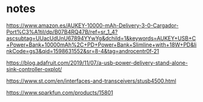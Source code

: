 # notes

https://www.amazon.es/AUKEY-10000-mAh-Delivery-3-0-Cargador-Port%C3%A1til/dp/B07B4RQ47B/ref=sr_1_4?ascsubtag=UUacUdUnU67894YYwYg&dchild=1&keywords=AUKEY+USB+C+Power+Bank+10000mAh%2C+PD+Power+Bank+Slimline+with+18W+PD&linkCode=gs3&qid=1598631552&sr=8-4&tag=androcentr0f-21

https://blog.adafruit.com/2019/11/07/a-usb-power-delivery-stand-alone-sink-controller-oxplot/

https://www.st.com/en/interfaces-and-transceivers/stusb4500.html

https://www.sparkfun.com/products/15801


